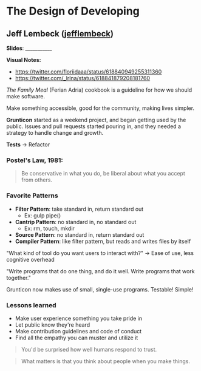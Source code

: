 # The Design of Developing
## Jeff Lembeck ([jefflembeck](http://twitter.com/jefflembeck))

**Slides**: ___________

**Visual Notes:**
* https://twitter.com/floriidaaa/status/618840949255311360
* https://twitter.com/_lrlna/status/618841879208181760

*The Family Meal* (Ferian Adria) cookbook is a guideline for how we should make software.

Make something accessible, good for the community, making lives simpler.

**Grunticon** started as a weekend project, and began getting used by the public. Issues and pull requests started pouring in, and they needed a strategy to handle change and growth.

**Tests** -> Refactor

### Postel's Law, 1981:
> Be conservative in what you do, be liberal about what you accept from others.

### Favorite Patterns
- **Filter Pattern**: take standard in, return standard out
  - Ex: gulp pipe()
- **Cantrip Pattern**: no standard in, no standard out
  - Ex: rm, touch, mkdir
- **Source Pattern**: no standard in, return standard out
- **Compiler Pattern**: like filter pattern, but reads and writes files by itself

"What kind of tool do you want users to interact with?"
-> Ease of use, less cognitive overhead

"Write programs that do one thing, and do it well. Write programs that work together."

Grunticon now makes use of small, single-use programs. Testable! Simple!

### Lessons learned
- Make user experience something you take pride in
- Let public know they're heard
- Make contribution guidelines and code of conduct
- Find all the empathy you can muster and utilize it

> You'd be surprised how well humans respond to trust.

> What matters is that you think about people when you make things.


